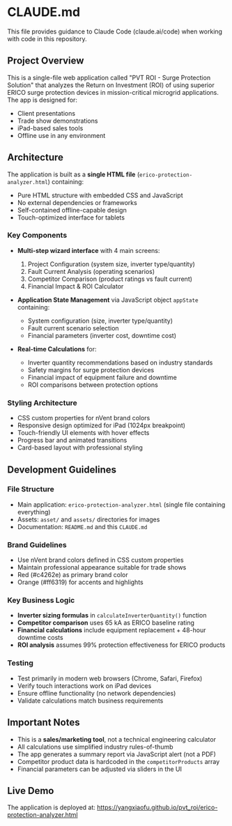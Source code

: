 # CLAUDE.md

This file provides guidance to Claude Code (claude.ai/code) when working with code in this repository.

## Project Overview

This is a single-file web application called "PVT ROI - Surge Protection Solution" that analyzes the Return on Investment (ROI) of using superior ERICO surge protection devices in mission-critical microgrid applications. The app is designed for:

- Client presentations  
- Trade show demonstrations
- iPad-based sales tools
- Offline use in any environment

## Architecture

The application is built as a **single HTML file** (`erico-protection-analyzer.html`) containing:
- Pure HTML structure with embedded CSS and JavaScript
- No external dependencies or frameworks
- Self-contained offline-capable design
- Touch-optimized interface for tablets

### Key Components

- **Multi-step wizard interface** with 4 main screens:
  1. Project Configuration (system size, inverter type/quantity)
  2. Fault Current Analysis (operating scenarios)
  3. Competitor Comparison (product ratings vs fault current)
  4. Financial Impact & ROI Calculator

- **Application State Management** via JavaScript object `appState` containing:
  - System configuration (size, inverter type/quantity)
  - Fault current scenario selection
  - Financial parameters (inverter cost, downtime cost)

- **Real-time Calculations** for:
  - Inverter quantity recommendations based on industry standards
  - Safety margins for surge protection devices
  - Financial impact of equipment failure and downtime
  - ROI comparisons between protection options

### Styling Architecture

- CSS custom properties for nVent brand colors
- Responsive design optimized for iPad (1024px breakpoint)
- Touch-friendly UI elements with hover effects
- Progress bar and animated transitions
- Card-based layout with professional styling

## Development Guidelines

### File Structure
- Main application: `erico-protection-analyzer.html` (single file containing everything)
- Assets: `asset/` and `assets/` directories for images
- Documentation: `README.md` and this `CLAUDE.md`

### Brand Guidelines
- Use nVent brand colors defined in CSS custom properties
- Maintain professional appearance suitable for trade shows
- Red (#c4262e) as primary brand color
- Orange (#ff6319) for accents and highlights

### Key Business Logic
- **Inverter sizing formulas** in `calculateInverterQuantity()` function
- **Competitor comparison** uses 65 kA as ERICO baseline rating
- **Financial calculations** include equipment replacement + 48-hour downtime costs
- **ROI analysis** assumes 99% protection effectiveness for ERICO products

### Testing
- Test primarily in modern web browsers (Chrome, Safari, Firefox)
- Verify touch interactions work on iPad devices
- Ensure offline functionality (no network dependencies)
- Validate calculations match business requirements

## Important Notes

- This is a **sales/marketing tool**, not a technical engineering calculator
- All calculations use simplified industry rules-of-thumb
- The app generates a summary report via JavaScript alert (not a PDF)
- Competitor product data is hardcoded in the `competitorProducts` array
- Financial parameters can be adjusted via sliders in the UI

## Live Demo

The application is deployed at: https://yangxiaofu.github.io/pvt_roi/erico-protection-analyzer.html